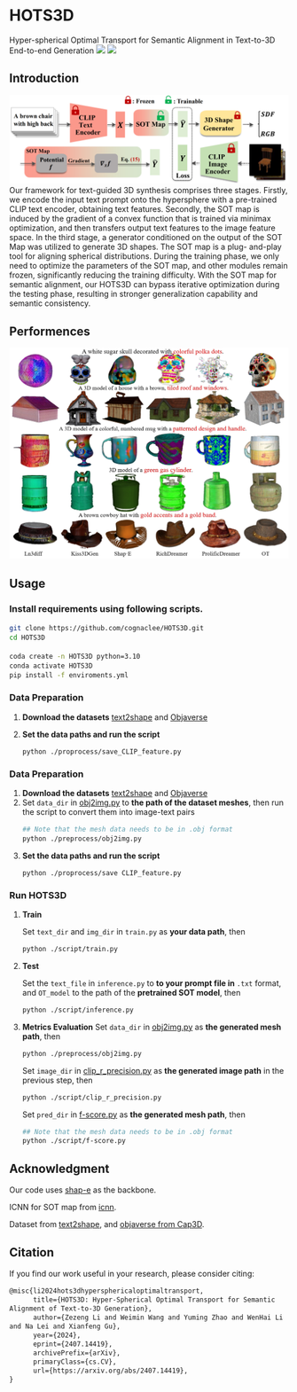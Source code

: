 # HOTS3D
Hyper-spherical Optimal Transport for Semantic Alignment in Text-to-3D End-to-end Generation
[![](https://img.shields.io/badge/Paper-arXiv-green?style=plastic&logo=arXiv&logoColor=green)](https://arxiv.org/pdf/2407.14419)
[![](https://img.shields.io/badge/Paper-PDF-red?style=plastic&logo=adobeacrobatreader&logoColor=red)](https://arxiv.org/pdf/2407.14419)

## Introduction
![Full pipeline of our hots3d](assets/pipeline.png)
Our framework for text-guided 3D synthesis comprises three stages. Firstly, we encode the input text prompt onto the hypersphere with a pre-trained CLIP text encoder, obtaining text features. Secondly, the SOT map is induced by the gradient of a convex function that is trained via minimax optimization, and then transfers output text
features to the image feature space. In the third stage, a generator conditioned on the output of the SOT Map was utilized to generate 3D shapes. The SOT map is a plug-
and-play tool for aligning spherical distributions. During the training phase, we only need to optimize the parameters
of the SOT map, and other modules remain frozen, significantly reducing the training difficulty. With the SOT map for semantic alignment, our HOTS3D can bypass iterative
optimization during the testing phase, resulting in stronger generalization capability and semantic consistency.

## Performences
![qualitative.png](assets/qualitative.png)

## Usage
### Install requirements using following scripts.
```bash
git clone https://github.com/cognaclee/HOTS3D.git
cd HOTS3D

coda create -n HOTS3D python=3.10
conda activate HOTS3D
pip install -f enviroments.yml
```
### Data Preparation
1. **Download the datasets** [text2shape](http://text2shape.stanford.edu/) and [Objaverse](https://huggingface.co/datasets/allenai/objaverse)

2. **Set the data paths and run the script**
	```
	python ./proprocess/save_CLIP_feature.py
	```
 
### Data Preparation
1. **Download the datasets** [text2shape](http://text2shape.stanford.edu/) and [Objaverse](https://huggingface.co/datasets/allenai/objaverse)
2. Set ```data_dir``` in [obj2img.py](./preprocess/obj2img.py) to **the path of the dataset meshes**, then run the script to convert them into image-text pairs 
	```bash
	## Note that the mesh data needs to be in .obj format
	python ./preprocess/obj2img.py
	```
3. **Set the data paths and run the script**
	```
	python ./proprocess/save CLIP_feature.py
	```

### Run HOTS3D
1. **Train**
   
   Set ```text_dir``` and ```img_dir```  in ```train.py``` as **your data path**, then
   
	```bash
	python ./script/train.py
	```
3. **Test**
   
   Set the ```text_file``` in ```inference.py``` to **to your prompt file in**  ```.txt``` format, and ```OT_model``` to the path of the **pretrained SOT model**, then
   
	```bash
	python ./script/inference.py
	```
 3. **Metrics Evaluation**
    Set ```data_dir``` in [obj2img.py](./preprocess/obj2img.py) as **the generated mesh path**, then
   
	```bash
	python ./preprocess/obj2img.py
	```
   
    Set ```image_dir``` in [clip_r_precision.py](./script/clip_r_precision.py) as **the generated image path** in the previous step, then
   
	```bash
	python ./script/clip_r_precision.py
	```
     Set ```pred_dir``` in [f-score.py](./script/f-score.py) as **the generated mesh path**, then
   
	```bash
	## Note that the mesh data needs to be in .obj format
	python ./script/f-score.py
	```

## Acknowledgment

Our code uses <a href="https://github.com/openai/shap-e">shap-e</a> as the backbone. 

ICNN for SOT map from <a href="https://github.com/locuslab/icnn">icnn</a>.

Dataset from <a href="https://github.com/kchen92/text2shape/">text2shape</a>, and <a href="https://huggingface.co/datasets/tiange/Cap3D"> objaverse from Cap3D</a>.

## Citation
If you find our work useful in your research, please consider citing:

```
@misc{li2024hots3dhypersphericaloptimaltransport,
      title={HOTS3D: Hyper-Spherical Optimal Transport for Semantic Alignment of Text-to-3D Generation}, 
      author={Zezeng Li and Weimin Wang and Yuming Zhao and WenHai Li and Na Lei and Xianfeng Gu},
      year={2024},
      eprint={2407.14419},
      archivePrefix={arXiv},
      primaryClass={cs.CV},
      url={https://arxiv.org/abs/2407.14419}, 
}
```
